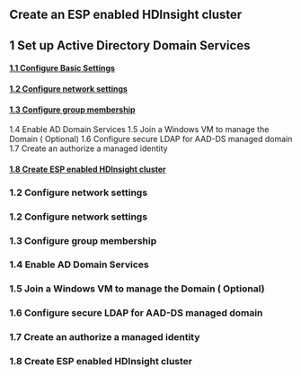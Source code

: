 ## Create an ESP enabled HDInsight cluster

## 1 Set up Active Directory Domain Services 

#### [1.1 Configure Basic Settings](configure)
#### [1.2 Configure network settings](#1.2-configure-network-settings)
#### [1.3 Configure group membership](1.3-configure-group-membership)
1.4 Enable AD Domain Services
1.5 Join a Windows VM to manage the Domain ( Optional) 
1.6 Configure secure LDAP for AAD-DS managed domain 
1.7 Create an authorize a managed identity 
#### [1.8 Create ESP enabled HDInsight cluster](#1.8-create-esp-enabled-hdinsight-cluster) 
 

### 1.2 Configure network settings




### 1.2 Configure network settings 
### 1.3 Configure group membership 
### 1.4 Enable AD Domain Services
### 1.5 Join a Windows VM to manage the Domain ( Optional) 
### 1.6 Configure secure LDAP for AAD-DS managed domain 
### 1.7 Create an authorize a managed identity 
### 1.8 Create ESP enabled HDInsight cluster 

